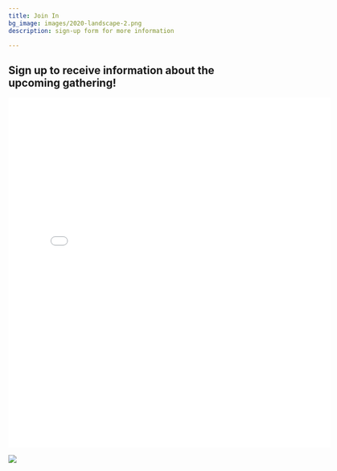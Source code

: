 ```yaml
---
title: Join In
bg_image: images/2020-landscape-2.png
description: sign-up form for more information

---
```

## Sign up to receive information about the upcoming gathering!

<iframe src="[https://docs.google.com/forms/d/e/1FAIpQLSeJ3cHef3AULb_sMJwXOjQHFtPEzhzFLuJdRzvPMOKf66ZURQ/viewform?embedded=true](https://docs.google.com/forms/d/e/1FAIpQLSeJ3cHef3AULb_sMJwXOjQHFtPEzhzFLuJdRzvPMOKf66ZURQ/viewform?embedded=true "https://docs.google.com/forms/d/e/1FAIpQLSeJ3cHef3AULb_sMJwXOjQHFtPEzhzFLuJdRzvPMOKf66ZURQ/viewform?embedded=true")" width="640" height="697" frameborder="0" marginheight="0" marginwidth="0">Loading…</iframe>

![](images/2020-three-quarters-1.png)